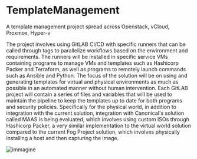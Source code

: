 # TemplateManagement
A template management project spread across Openstack, vCloud, Proxmox, Hyper-v

The project involves using GitLAB CI/CD with specific runners that can be called through tags to parallelize workflows based on the environment and requirements.
The runners will be installed in specific service VMs containing programs to manage VMs and templates such as Hashicorp Packer and Terraform, as well as programs to remotely launch commands such as Ansible and Python.
The focus of the solution will be on using and generating templates for virtual and physical environments as much as possible in an automated manner without human intervention.
Each GitLAB project will contain a series of files and variables that will be used to maintain the pipeline to keep the templates up to date for both programs and security policies.
Specifically for the physical world, in addition to integration with the current solution, integration with Canonical's solution called MAAS is being evaluated, which involves using custom ISOs through Hashicorp Packer, a very similar implementation to the virtual world solution compared to the current Fog Project solution, which involves physically installing a host and then capturing the image.

![immagine](https://user-images.githubusercontent.com/34857243/237058290-344ccc76-7ccd-4e4d-b3a0-2c3cc9ef0461.png)
